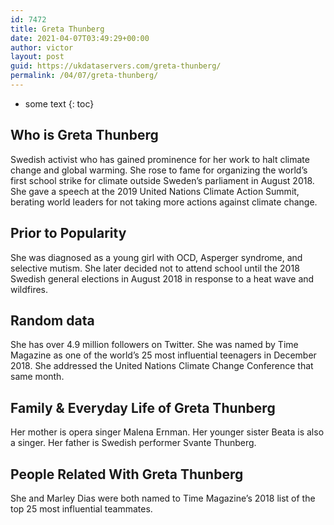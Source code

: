 ```yaml
---
id: 7472
title: Greta Thunberg
date: 2021-04-07T03:49:29+00:00
author: victor
layout: post
guid: https://ukdataservers.com/greta-thunberg/
permalink: /04/07/greta-thunberg/
---
```


* some text
{: toc}


## Who is Greta Thunberg



Swedish activist who has gained prominence for her work to halt climate change and global warming. She rose to fame for organizing the world&#8217;s first school strike for climate outside Sweden&#8217;s parliament in August 2018. She gave a speech at the 2019 United Nations Climate Action Summit, berating world leaders for not taking more actions against climate change. 

                
                
                
## Prior to Popularity



She was diagnosed as a young girl with OCD, Asperger syndrome, and selective mutism. She later decided not to attend school until the 2018 Swedish general elections in August 2018 in response to a heat wave and wildfires. 

                
                
                
## Random data



She has over 4.9 million followers on Twitter. She was named by Time Magazine as one of the world&#8217;s 25 most influential teenagers in December 2018. She addressed the United Nations Climate Change Conference that same month. 

                
                
                
## Family & Everyday Life of Greta Thunberg



Her mother is opera singer Malena Ernman. Her younger sister Beata is also a singer. Her father is Swedish performer Svante Thunberg. 

                
                
                
## People Related With Greta Thunberg



She and Marley Dias were both named to Time Magazine&#8217;s 2018 list of the top 25 most influential teammates. 

                
              
            
          
          
          